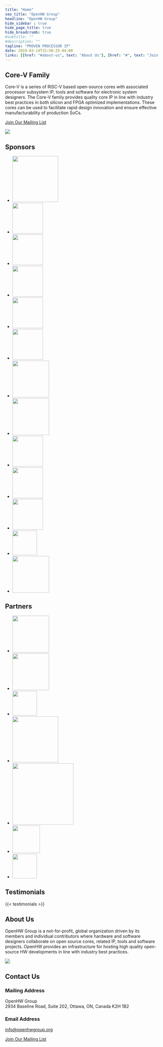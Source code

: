 ```yaml
---
title: "Home"
seo_title: "OpenHW Group"
headline: "OpenHW Group"
hide_sidebar : true
hide_page_title: true
hide_breadcrumb: true
#subtitle: ""
#description: ""
tagline: "PROVEN PROCESSOR IP"
date: 2019-03-14T15:50:25-04:00
links: [[href: "#about-us", text: "About Us"], [href: "#", text: "Join Our Mailing List"]]
---
```


</div> <!-- End of .container-->
</main> <!-- End of .main -->

<div id="core-v-family" class="featured-section featured-core-v-family padding-top-30 padding-bottom-60">
    <div class="container">
      <div class="row">
        <div class="col-sm-12 col-md-12 col-md-offset-2">
          <h2 class="header-underline">Core-V Family</h2>
          <p>Core-V is a series of RISC-V based open-source cores with
            associated processor subsystem IP, tools and software for
            electronic system designers. The Core-V family provides
            quality core IP in line with industry best practices in both
            silicon and FPGA optimized implementations. These cores can be
            used to facilitate rapid design innovation and ensure
            effective manufacturability of production SoCs.</p>
          <p><a class="btn btn-primary" href="#">Join Our Mailing List</a></p>
        </div>
        <div class="col-sm-12 col-md-8 col-md-offset-2">
          <div class="core-v-circle margin-top-20">
            <img class="img-responsive" src="/images/core-v-portrait.png">
          </div>
        </div>
      </div>
    </div>
  </div>
  
  <!-- Sponsors and Partners -->
  <div id="partners-sponsors" class="featured-sponsors container text-center padding-top-30 padding-bottom-40">
    <h2 class="header-underline">Sponsors</h2>
    <ul class="list-inline">
      <li><a href="https://www.alibabagroup.com/en/global/home"><img width="150" src="/images/sponsors/alibaba-group-logo.png"></a></li>
      <li><a href="https://bluespec.com/"><img width="100" src="/images/sponsors/bluespec-logo.png"></a></li>
      <li><a href="https://www.cmc.ca/"><img width="100" src="/images/sponsors/cmc-logo.jpg"></a></li>
      <li><a href="https://www.embecosm.com/"><img width="100" src="/images/sponsors/embecosm-logo.png"></a></li>
      <li><a href="http://www.iis.ee.ethz.ch/"><img width="100" src="/images/sponsors/eth-zurich.png"></a></li>
      <li><a href="http://www.imperas.com/"><img width="100" src="/images/sponsors/imperas-logo.svg"></a></li>
      <li><a href="https://greenwaves-technologies.com/"><img width="120" src="/images/sponsors/greenwaves.svg"></a></li>
      <li><a href="https://metrics.ca/"><img width="120" src="/images/sponsors/metrics-logo.svg"></a></li>
      <li><a href="https://www.mythic-ai.com/"><img width="100" src="/images/sponsors/mythic-logo.png"></a></li>
      <li><a href="https://www.nxp.com/"><img width="100" src="/images/sponsors/nxp-logo.jpg"></a></li>
      <li><a href="https://www.onespin.com/"><img width="100" src="/images/sponsors/onespin.png"></a></li>
      <li><a href="https://www.silabs.com/"><img width="80" src="/images/sponsors/silicon-labs-logo.svg"></a></li>
      <li><a href="https://www.thalesgroup.com/en"><img width="120" src="/images/sponsors/thales.svg"></a></li>
    </ul>
    <h2 class="header-underline margin-top-60">Partners</h2>
    <ul class="list-inline">
      <li><a href="https://riscv.org/"><img width="120" src="/images/partners/risc.svg"></a></li>
      <li><a href="https://www.eclipse.org/"><img width="120" src="/images/partners/eclipse-foundation.svg"></a></li>
      <li><a href="https://fossi-foundation.org/"><img width="80" src="/images/partners/fossi-foundation.png"></a></li>
      <li><a href="https://www.publitek.com/"><img width="150" src="/images/partners/publitek-logo.svg"></a></li>
      <li><a href="https://www.nortonrosefulbright.com/en-ca"><img width="200" src="/images/partners/norton-rose-fulbright-logo.svg"></a></li>
      <li><a href="https://www.pwc.com/"><img width="90" src="/images/partners/pwc-logo.svg"></a></li>
      <li><a href="https://www.rbc.com/about-rbc.html"><img width="80" src="/images/partners/rbc-logo-shield.svg"></a></li>
    </ul>
  </div>

  <!-- Testimonials -->
  <div id="testimonials" class="featured-section featured-testimonials text-center padding-top-30 padding-bottom-40">
    <div class="container">
      <h2 class="header-underline">Testimonials</h2>
      {{< testimonials >}}
    </div>
  </div>

  <!-- About Us -->
  <div id="about-us" class="featured-about-us container padding-top-30 padding-bottom-40">
    <div class="row">
      <div class="col-sm-16 col-sm-push-8">
        <h2 class="header-underline">About Us</h2>
        <p class="margin-bottom-40">OpenHW Group is a not-for-profit, global organization
          driven by its members and individual contributors where hardware
          and software designers collaborate on open source cores, related
          IP, tools and software projects. OpenHW provides an
          infrastructure for hosting high quality open-source HW
          developments in line with industry best practices.</p>
      </div>
      <div class="col-sm-8 col-sm-pull-16">
        <img class="img-responsive" src="/images/about-us.jpg">
      </div>
    </div>
  </div>
  

  <!-- Contact Us -->
  <div id="contact-us" class="featured-section featured-contact-us padding-top-30 padding-bottom-40">
    <div class="container">
      <div class="row">
        <div class="col-sm-12 col-sm-offset-3">
          <h2 class="header-underline">Contact Us</h2>
          <h3>Mailing Address</h3>
          <p>OpenHW Group<br>
          2934 Baseline Road, Suite 202, Ottawa, ON, Canada K2H 1B2</p>
          <h3>Email Address</h3>
          <p><a class="white" href="mailto:info@openhwgroup.org">info@openhwgroup.org</a></p>
        </div>
        <div class="col-sm-8">
          <p class="margin-top-60"><a class="btn btn-primary btn-mailing-list" href="#">Join Our Mailing List</a></p>
        </div>
      </div>
    </div>
  </div>